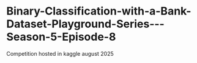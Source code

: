# Binary-Classification-with-a-Bank-Dataset-Playground-Series---Season-5-Episode-8
Competition hosted in kaggle august 2025

